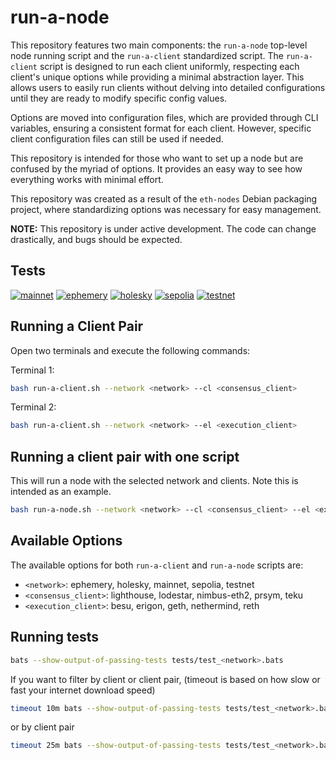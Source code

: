 # run-a-node

This repository features two main components: the `run-a-node` top-level node running script and the `run-a-client` standardized script. The `run-a-client` script is designed to run each client uniformly, respecting each client's unique options while providing a minimal abstraction layer. This allows users to easily run clients without delving into detailed configurations until they are ready to modify specific config values.

Options are moved into configuration files, which are provided through CLI variables, ensuring a consistent format for each client. However, specific client configuration files can still be used if needed.

This repository is intended for those who want to set up a node but are confused by the myriad of options. It provides an easy way to see how everything works with minimal effort.

This repository was created as a result of the `eth-nodes` Debian packaging project, where standardizing options was necessary for easy management.

**NOTE:** This repository is under active development. The code can change drastically, and bugs should be expected.

## Tests 

[![mainnet](https://github.com/eth-pkg/run-a-node/actions/workflows/mainnet_tests.yml/badge.svg)](https://github.com/eth-pkg/run-a-node/actions/workflows/mainnet_tests.yml)
[![ephemery](https://github.com/eth-pkg/run-a-node/actions/workflows/ephemery_tests.yml/badge.svg)](https://github.com/eth-pkg/run-a-node/actions/workflows/ephemery_tests.yml)
[![holesky](https://github.com/eth-pkg/run-a-node/actions/workflows/holesky_tests.yml/badge.svg)](https://github.com/eth-pkg/run-a-node/actions/workflows/holesky_tests.yml)
[![sepolia](https://github.com/eth-pkg/run-a-node/actions/workflows/sepolia_tests.yml/badge.svg)](https://github.com/eth-pkg/run-a-node/actions/workflows/sepolia_tests.yml)
[![testnet](https://github.com/eth-pkg/run-a-node/actions/workflows/testnet_tests.yml/badge.svg)](https://github.com/eth-pkg/run-a-node/actions/workflows/testnet_tests.yml)

## Running a Client Pair

Open two terminals and execute the following commands:

Terminal 1:
```bash 
bash run-a-client.sh --network <network> --cl <consensus_client>
```

Terminal 2:
```bash
bash run-a-client.sh --network <network> --el <execution_client>
```

## Running a client pair with one script

This will run a node with the selected network and clients. Note this is intended as an example.

```bash
bash run-a-node.sh --network <network> --cl <consensus_client> --el <execution_client>
```

## Available Options

The available options for both `run-a-client` and `run-a-node` scripts are:

- `<network>`: ephemery, holesky, mainnet, sepolia, testnet
- `<consensus_client>`: lighthouse, lodestar, nimbus-eth2, prsym, teku
- `<execution_client>`: besu, erigon, geth, nethermind, reth


## Running tests 


```bash
bats --show-output-of-passing-tests tests/test_<network>.bats
```

If you want to filter by client or client pair, (timeout is based on how slow or fast your internet download speed)

```bash
timeout 10m bats --show-output-of-passing-tests tests/test_<network>.bats --filter <client>
```

or by client pair 

```bash
timeout 25m bats --show-output-of-passing-tests tests/test_<network>.bats --filter <execution_client>-<consensus_client>
```